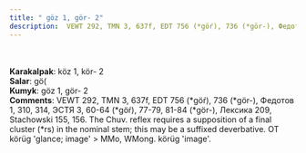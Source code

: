 ```yaml
---
title: " göz 1, gör- 2"
description:  VEWT 292, TMN 3, 637f, EDT 756 (*göŕ), 736 (*gör-), Федотов 1, 310, 314, ЭСТЯ 3, 60-64 (*göŕ), 77-79, 81-84 (*gör-), Лексика 209, Stachowski 155, 156. The Chuv. reflex requires a supposition of a final cluster (*rs) in the nominal stem; this may be a suffixed deverbative. OT körüg 'glance; image' > MMo, WMong. körüg 'image'.
---
```

<p data-pagefind-weight="0.5">
<strong></strong><br><br>
<strong>Karakalpak</strong>:  köz 1, kör- 2<br>
<strong>Salar</strong>:  gö(<br>
<strong>Kumyk</strong>:  göz 1, gör- 2<br>
<strong>Comments</strong>:  VEWT 292, TMN 3, 637f, EDT 756 (*göŕ), 736 (*gör-), Федотов 1, 310, 314, ЭСТЯ 3, 60-64 (*göŕ), 77-79, 81-84 (*gör-), Лексика 209, Stachowski 155, 156. The Chuv. reflex requires a supposition of a final cluster (*rs) in the nominal stem; this may be a suffixed deverbative. OT körüg 'glance; image' > MMo, WMong. körüg 'image'.<br>

</p>
